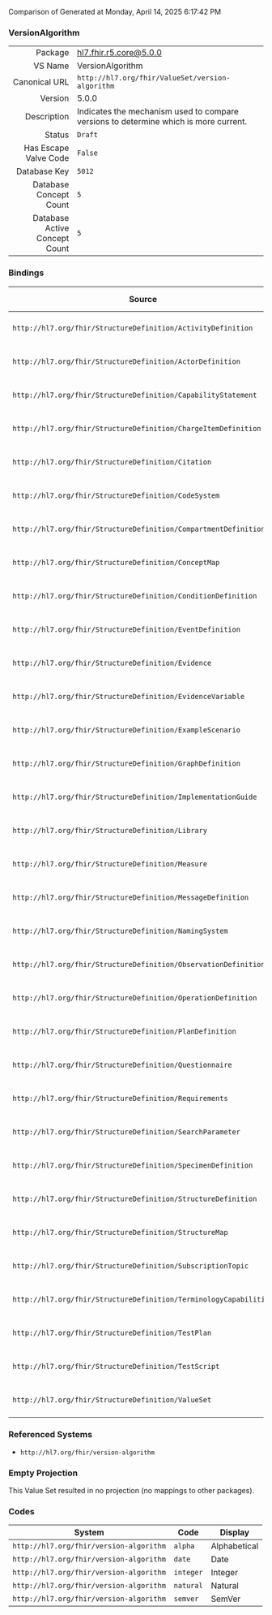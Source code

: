 Comparison of 
Generated at Monday, April 14, 2025 6:17:42 PM

### VersionAlgorithm

|      |     |
| ---: | --- |
| Package | hl7.fhir.r5.core@5.0.0 |
| VS Name | VersionAlgorithm |
| Canonical URL | `http://hl7.org/fhir/ValueSet/version-algorithm` |
| Version | 5.0.0 |
| Description | Indicates the mechanism used to compare versions to determine which is more current. |
| Status | `Draft` |
| Has Escape Valve Code | `False` |
| Database Key | `5012` |
| Database Concept Count | `5` |
| Database Active Concept Count | `5` |
### Bindings

| Source | Element | Binding | Strength | Element Short |
| ------ | ------- | ------- | -------- | ------------- |
| `http://hl7.org/fhir/StructureDefinition/ActivityDefinition` | `ActivityDefinition.versionAlgorithm[x]` | `http://hl7.org/fhir/ValueSet/version-algorithm` | `Extensible` | How to compare versions |
| `http://hl7.org/fhir/StructureDefinition/ActorDefinition` | `ActorDefinition.versionAlgorithm[x]` | `http://hl7.org/fhir/ValueSet/version-algorithm` | `Extensible` | How to compare versions |
| `http://hl7.org/fhir/StructureDefinition/CapabilityStatement` | `CapabilityStatement.versionAlgorithm[x]` | `http://hl7.org/fhir/ValueSet/version-algorithm` | `Extensible` | How to compare versions |
| `http://hl7.org/fhir/StructureDefinition/ChargeItemDefinition` | `ChargeItemDefinition.versionAlgorithm[x]` | `http://hl7.org/fhir/ValueSet/version-algorithm` | `Extensible` | How to compare versions |
| `http://hl7.org/fhir/StructureDefinition/Citation` | `Citation.versionAlgorithm[x]` | `http://hl7.org/fhir/ValueSet/version-algorithm` | `Extensible` | How to compare versions |
| `http://hl7.org/fhir/StructureDefinition/CodeSystem` | `CodeSystem.versionAlgorithm[x]` | `http://hl7.org/fhir/ValueSet/version-algorithm` | `Extensible` | How to compare versions |
| `http://hl7.org/fhir/StructureDefinition/CompartmentDefinition` | `CompartmentDefinition.versionAlgorithm[x]` | `http://hl7.org/fhir/ValueSet/version-algorithm` | `Extensible` | How to compare versions |
| `http://hl7.org/fhir/StructureDefinition/ConceptMap` | `ConceptMap.versionAlgorithm[x]` | `http://hl7.org/fhir/ValueSet/version-algorithm` | `Extensible` | How to compare versions |
| `http://hl7.org/fhir/StructureDefinition/ConditionDefinition` | `ConditionDefinition.versionAlgorithm[x]` | `http://hl7.org/fhir/ValueSet/version-algorithm` | `Extensible` | How to compare versions |
| `http://hl7.org/fhir/StructureDefinition/EventDefinition` | `EventDefinition.versionAlgorithm[x]` | `http://hl7.org/fhir/ValueSet/version-algorithm` | `Extensible` | How to compare versions |
| `http://hl7.org/fhir/StructureDefinition/Evidence` | `Evidence.versionAlgorithm[x]` | `http://hl7.org/fhir/ValueSet/version-algorithm` | `Extensible` | How to compare versions |
| `http://hl7.org/fhir/StructureDefinition/EvidenceVariable` | `EvidenceVariable.versionAlgorithm[x]` | `http://hl7.org/fhir/ValueSet/version-algorithm` | `Extensible` | How to compare versions |
| `http://hl7.org/fhir/StructureDefinition/ExampleScenario` | `ExampleScenario.versionAlgorithm[x]` | `http://hl7.org/fhir/ValueSet/version-algorithm` | `Extensible` | How to compare versions |
| `http://hl7.org/fhir/StructureDefinition/GraphDefinition` | `GraphDefinition.versionAlgorithm[x]` | `http://hl7.org/fhir/ValueSet/version-algorithm` | `Extensible` | How to compare versions |
| `http://hl7.org/fhir/StructureDefinition/ImplementationGuide` | `ImplementationGuide.versionAlgorithm[x]` | `http://hl7.org/fhir/ValueSet/version-algorithm` | `Extensible` | How to compare versions |
| `http://hl7.org/fhir/StructureDefinition/Library` | `Library.versionAlgorithm[x]` | `http://hl7.org/fhir/ValueSet/version-algorithm` | `Extensible` | How to compare versions |
| `http://hl7.org/fhir/StructureDefinition/Measure` | `Measure.versionAlgorithm[x]` | `http://hl7.org/fhir/ValueSet/version-algorithm` | `Extensible` | How to compare versions |
| `http://hl7.org/fhir/StructureDefinition/MessageDefinition` | `MessageDefinition.versionAlgorithm[x]` | `http://hl7.org/fhir/ValueSet/version-algorithm` | `Extensible` | How to compare versions |
| `http://hl7.org/fhir/StructureDefinition/NamingSystem` | `NamingSystem.versionAlgorithm[x]` | `http://hl7.org/fhir/ValueSet/version-algorithm` | `Extensible` | How to compare versions |
| `http://hl7.org/fhir/StructureDefinition/ObservationDefinition` | `ObservationDefinition.versionAlgorithm[x]` | `http://hl7.org/fhir/ValueSet/version-algorithm` | `Extensible` | How to compare versions |
| `http://hl7.org/fhir/StructureDefinition/OperationDefinition` | `OperationDefinition.versionAlgorithm[x]` | `http://hl7.org/fhir/ValueSet/version-algorithm` | `Extensible` | How to compare versions |
| `http://hl7.org/fhir/StructureDefinition/PlanDefinition` | `PlanDefinition.versionAlgorithm[x]` | `http://hl7.org/fhir/ValueSet/version-algorithm` | `Extensible` | How to compare versions |
| `http://hl7.org/fhir/StructureDefinition/Questionnaire` | `Questionnaire.versionAlgorithm[x]` | `http://hl7.org/fhir/ValueSet/version-algorithm` | `Extensible` | How to compare versions |
| `http://hl7.org/fhir/StructureDefinition/Requirements` | `Requirements.versionAlgorithm[x]` | `http://hl7.org/fhir/ValueSet/version-algorithm` | `Extensible` | How to compare versions |
| `http://hl7.org/fhir/StructureDefinition/SearchParameter` | `SearchParameter.versionAlgorithm[x]` | `http://hl7.org/fhir/ValueSet/version-algorithm` | `Extensible` | How to compare versions |
| `http://hl7.org/fhir/StructureDefinition/SpecimenDefinition` | `SpecimenDefinition.versionAlgorithm[x]` | `http://hl7.org/fhir/ValueSet/version-algorithm` | `Extensible` | How to compare versions |
| `http://hl7.org/fhir/StructureDefinition/StructureDefinition` | `StructureDefinition.versionAlgorithm[x]` | `http://hl7.org/fhir/ValueSet/version-algorithm` | `Extensible` | How to compare versions |
| `http://hl7.org/fhir/StructureDefinition/StructureMap` | `StructureMap.versionAlgorithm[x]` | `http://hl7.org/fhir/ValueSet/version-algorithm` | `Extensible` | How to compare versions |
| `http://hl7.org/fhir/StructureDefinition/SubscriptionTopic` | `SubscriptionTopic.versionAlgorithm[x]` | `http://hl7.org/fhir/ValueSet/version-algorithm` | `Extensible` | How to compare versions |
| `http://hl7.org/fhir/StructureDefinition/TerminologyCapabilities` | `TerminologyCapabilities.versionAlgorithm[x]` | `http://hl7.org/fhir/ValueSet/version-algorithm` | `Extensible` | How to compare versions |
| `http://hl7.org/fhir/StructureDefinition/TestPlan` | `TestPlan.versionAlgorithm[x]` | `http://hl7.org/fhir/ValueSet/version-algorithm` | `Extensible` | How to compare versions |
| `http://hl7.org/fhir/StructureDefinition/TestScript` | `TestScript.versionAlgorithm[x]` | `http://hl7.org/fhir/ValueSet/version-algorithm` | `Extensible` | How to compare versions |
| `http://hl7.org/fhir/StructureDefinition/ValueSet` | `ValueSet.versionAlgorithm[x]` | `http://hl7.org/fhir/ValueSet/version-algorithm` | `Extensible` | How to compare versions |

### Referenced Systems

* `http://hl7.org/fhir/version-algorithm`
### Empty Projection

This Value Set resulted in no projection (no mappings to other packages).

### Codes

| System | Code | Display |
| ------ | ---- | ------- |
| `http://hl7.org/fhir/version-algorithm` | `alpha` | Alphabetical |
| `http://hl7.org/fhir/version-algorithm` | `date` | Date |
| `http://hl7.org/fhir/version-algorithm` | `integer` | Integer |
| `http://hl7.org/fhir/version-algorithm` | `natural` | Natural |
| `http://hl7.org/fhir/version-algorithm` | `semver` | SemVer |
